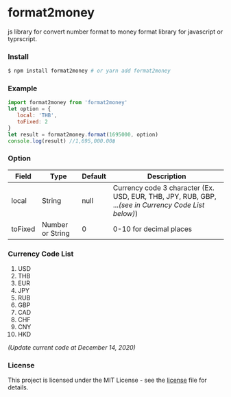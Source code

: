 # format2money
js library for convert number format to money format library for javascript or typrscript.

### Install
```sh
$ npm install format2money # or yarn add format2money
```

### Example

```javascript
import format2money from 'format2money'
let option = {
   local: 'THB',
   toFixed: 2
}
let result = format2money.format(1695000, option)
console.log(result) //1,695,000.00฿
```

### Option
| Field | Type | Default | Description |
| ------ | ------ | ------ | ------ |
| local | String | null | Currency code 3 character (Ex. USD, EUR, THB, JPY, RUB, GBP, ...*(see in Currency Code List below)*) |
| toFixed | Number or String | 0 | 0-10 for decimal places |

### Currency Code List
1. USD
2. THB
3. EUR
4. JPY
5. RUB
6. GBP
7. CAD
8. CHF
9. CNY
10. HKD

*(Update current code at December 14, 2020)*

### License
This project is licensed under the MIT License - see the [license](https://github.com/ballsurakiat/format2money/blob/main/LICENSE) file for details.